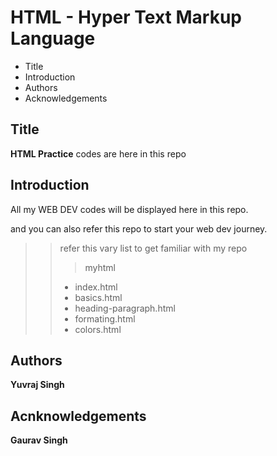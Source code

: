 # HTML - Hyper Text Markup Language 

 - Title 
 - Introduction
 - Authors
 - Acknowledgements

## Title
 
 **HTML Practice** codes are here in this repo

## Introduction

 All my WEB DEV codes will be displayed here in this repo.

 and you can also refer this repo to start your web dev journey.

> 
>> refer this vary list to get familiar with my repo
>>> myhtml
>> - index.html
>> - basics.html
>> - heading-paragraph.html
>> - formating.html
>> - colors.html
>

## Authors

 **Yuvraj Singh**

## Acnknowledgements

 **Gaurav Singh**
